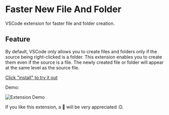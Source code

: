 # Faster New File And Folder

VSCode extension for faster file and folder creation.

## Feature

By default, VSCode only allows you to create files and folders only if the source being right-clicked is a folder. This extension enables you to create them even if the source is a file. The newly created file or folder will appear at the same level as the source file.

[Click "install" to try it out](https://marketplace.visualstudio.com/items?itemName=wenfang.faster-new)

Demo:

![Extension Demo](https://raw.githubusercontent.com/wenfangdu/faster-new/master/images/demo.gif)

If you like this extension, a 🌟 will be very appreciated :D.
